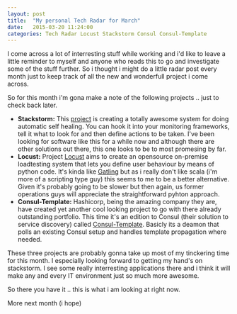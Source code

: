 ```yaml
---
layout: post
title:  "My personal Tech Radar for March"
date:   2015-03-20 11:24:00
categories: Tech Radar Locust Stackstorm Consul Consul-Template
---
```

I come across a lot of interresting stuff while working and i'd like to leave a little reminder to myself and anyone who reads this to go and investigate some of the stuff further.
So i thought i might do a little radar post every month just to keep track of all the new and wonderfull project i come across. 

So for this month i'm gona make a note of the following projects .. just to check back later. 

- **Stackstorm:** This [project](http://stackstorm.com/) is creating a totally awesome system for doing automatic self healing. You can hook it into your monitoring frameworks, tell it what to look for and then define actions to be taken. I've been looking for software like this for a while now and although there are other solutions out there, this one looks to be to most promesing by far. 
- **Locust:** Project [Locust](http://locust.io/) aims to create an opensource on-premise loadtesting system that lets you define user behaviour by means of python code. It's kinda like [Gatling](http://gatling.io) but as i really don't like scala (i'm more of a scripting type guy) this seems to me to be a better alternative. Given it's probably going to be slower but then again, us former operations guys will appreciate the straightforward pyhton approach.
- **Consul-Template:** Hashicorp, being the amazing company they are, have created yet another cool looking project to go with there already outstanding portfolio. This time it's an edition to Consul (their solution to service discovery) called [Consul-Template](https://github.com/hashicorp/consul-template). Basicly its a deamon that polls an existing Consul setup and handles template propagation where needed. 

These three projects are probably gonna take up most of my tinckering time for this month. I especially looking forward to getting my hand's on stackstorm. I see some really interresting applications there and i think it will make any and every IT environment just so much more awesome. 

So there you have it .. this is what i am looking at right now.

More next month (i hope)



